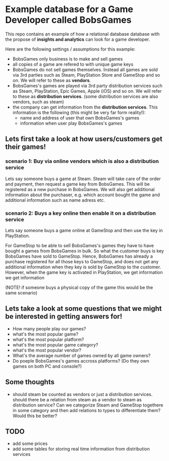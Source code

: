 # Example database for a Game Developer called BobsGames

This repo contains an example of how a relational database database with the propose of **insights and analytics** can look for a game developer.

Here are the following settings / assumptions for this example:

- BobsGames only business is to make and sell games
- all copies of a game are refered to with unique game keys
- BobsGames do not sell games themselves. Instead all games are sold via 3rd parties such as Steam, PlayStation Store and GameStop and so on. We will refer to these as **vendors**.
- BobsGames's games are played via 3rd party distribution services such as Steam, PlayStation, Epic Games, Apple (iOS) and so on. We will refer to these as **distribution services**.
  (some distribution services are also vendors, such as steam)
- the company can get information from the **distribution services**. This information is the following (this might be very far form reality!):
  - name and address of user that own BobsGames's games
  - information when user play BobsGames's games

## Lets first take a look at how users/customers get their games!

### scenario 1: Buy via online vendors which is also a distribution service

Lets say someone buys a game at Steam. Steam will take care of the order and payment, then request a game key from BobsGames. This will be registered as a new purchase in BobsGames. We will also get additional information about the purchaser, e.g. which account bought the game and additional information such as name adress etc.

### scenario 2: Buys a key online then enable it on a distribution service

Lets say someone buys a game online at GameStop and then use the key in PlayStation.

For GameStop to be able to sell BobsGames's games they have to have bought a games from BobsGames in bulk. So what the customer buys is key BobsGames have sold to GameStop. Hence, BobsGames has already a purchase registered for all those keys to GameStop, and does not get any additional information when they key is sold by GameStop to the customer. However, when the game key is activated in PlayStation, we get information we get information

(NOTE! if someone buys a physical copy of the game this would be the same scenario)

## Lets take a look at some questions that we might be interested in getting answers for!

- How many people play our games?
- what's the most popular game?
- what's the most popular platform?
- what's the most popular game category?
- what's the most popular vendor?
- What's the average number of games owned by all game owners?
- Do poeple BobsGames's games accross platforms? (Do they own games on both PC and console?)

## Some thoughts

- should steam be counted as vendors or just a distribution services. should there be a relation from steam as a vendor to steam as distribution service? Can we categorize Steam and GameStop togethere in some category and then add relations to types to differentiate them? Would this be better?

## TODO

- add some prices
- add some tables for storing real time information from distribution services
